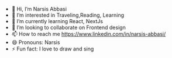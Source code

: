 - 👋 Hi, I’m Narsis Abbasi
- 👀 I’m interested in Traveling,Reading, Learning
- 🌱 I’m currently learning React, NextJs
- 💞️ I’m looking to collaborate on Frontend design
- 📫 How to reach me https://www.linkedin.com/in/narsis-abbasi/
- 😄 Pronouns: Narsis
- ⚡ Fun fact: I love to draw and sing

<!---
narsis-ivy-abbasi/narsis-ivy-abbasi is a ✨ special ✨ repository because its `README.md` (this file) appears on your GitHub profile.
You can click the Preview link to take a look at your changes.
--->
